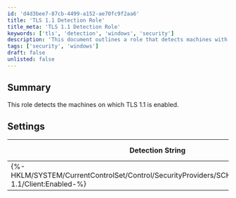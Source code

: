 ```yaml
---
id: 'd4d3bee7-87cb-4499-a152-ae70fc9f2aa6'
title: 'TLS 1.1 Detection Role'
title_meta: 'TLS 1.1 Detection Role'
keywords: ['tls', 'detection', 'windows', 'security']
description: 'This document outlines a role that detects machines with TLS 1.1 enabled, providing necessary settings and detection strings for system administrators.'
tags: ['security', 'windows']
draft: false
unlisted: false
---
```

## Summary

This role detects the machines on which TLS 1.1 is enabled.

## Settings

| Detection String                                                                 | Comparator | Result | Applicable OS |
|----------------------------------------------------------------------------------|------------|--------|----------------|
| \{%-HKLM/SYSTEM/CurrentControlSet/Control/SecurityProviders/SCHANNEL/Protocols/TLS 1.1/Client:Enabled-%} | Equals     | 1      | Windows        |













